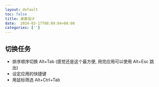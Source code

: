 ```yaml
---
layout: default
toc: false
title: 桌面设计
date:  2024-03-17T08:09:04+08:00
categories: ['']
---
```


## 切换任务

- 排序顺序切换  Alt+Tab (感觉还是这个最方便, 用完应用可以使用 Alt+Esc 跳出)
- 设定应用的快捷键
- 用鼠标筛选  Alt+Ctrl+Tab
